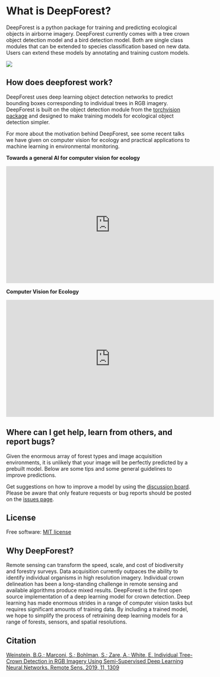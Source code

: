 # What is DeepForest?

DeepForest is a python package for training and predicting ecological objects in airborne imagery. DeepForest currently comes with a tree crown object detection model and a bird detection model. Both are single class modules that can be extended to species classification based on new data. Users can extend these models by annotating and training custom models.

![](../www/image.png)

## How does deepforest work?

DeepForest uses deep learning object detection networks to predict bounding boxes corresponding to individual trees in RGB imagery. 
DeepForest is built on the object detection module from the [torchvision package](http://pytorch.org/vision/stable/index.html) and designed to make training models for ecological object detection simpler.

For more about the motivation behind DeepForest, see some recent talks we have given on computer vision for ecology and practical applications to machine learning in environmental monitoring.

**Towards a general AI for computer vision for ecology**

<iframe width="560" height="315" src="https://www.youtube.com/embed/ifsl6zwvWw0?si=wLGtZtRa1jZZMa3V" title="YouTube video player" frameborder="0" allow="accelerometer; autoplay; clipboard-write; encrypted-media; gyroscope; picture-in-picture; web-share" allowfullscreen></iframe>


**Computer Vision for Ecology**

<iframe width="560" height="315" src="https://www.youtube.com/embed/r7zqn4AZmb0?start=1080" title="YouTube video player" frameborder="0" allow="accelerometer; autoplay; clipboard-write; encrypted-media; gyroscope; picture-in-picture" allowfullscreen></iframe>

## Where can I get help, learn from others, and report bugs?

Given the enormous array of forest types and image acquisition environments, it is unlikely that your image will be perfectly predicted by a prebuilt model. Below are some tips and some general guidelines to improve predictions.

Get suggestions on how to improve a model by using the [discussion board](https://github.com/weecology/DeepForest/discussions). Please be aware that only feature requests or bug reports should be posted on the [issues page](https://github.com/weecology/DeepForest/issues).

## License

Free software: [MIT license](https://github.com/weecology/DeepForest/blob/master/LICENSE)

## Why DeepForest?

Remote sensing can transform the speed, scale, and cost of biodiversity and forestry surveys. Data acquisition currently outpaces the ability to identify individual organisms in high resolution imagery. Individual crown delineation has been a long-standing challenge in remote sensing and available algorithms produce mixed results. DeepForest is the first open source implementation of a deep learning model for crown detection. Deep learning has made enormous strides in a range of computer vision tasks but requires significant amounts of training data. By including a trained model, we hope to simplify the process of retraining deep learning models for a range of forests, sensors, and spatial resolutions.

## Citation

[Weinstein, B.G.; Marconi, S.; Bohlman, S.; Zare, A.; White, E. Individual Tree-Crown Detection in RGB Imagery Using Semi-Supervised Deep Learning Neural Networks.
Remote Sens. 2019, 11, 1309](https://www.mdpi.com/2072-4292/11/11/1309)